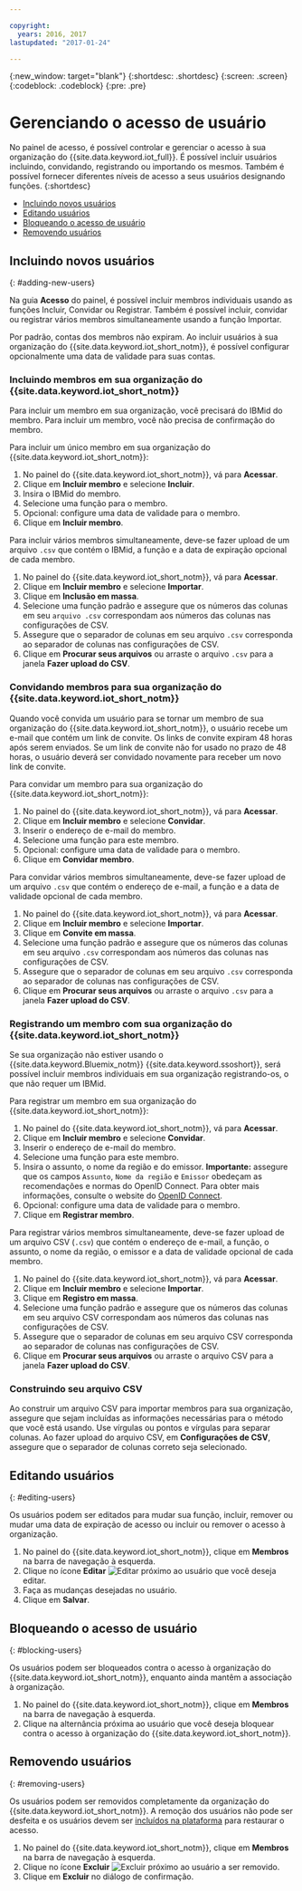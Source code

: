 ```yaml
---

copyright:
  years: 2016, 2017
lastupdated: "2017-01-24"

---
```


{:new_window: target="blank"}
{:shortdesc: .shortdesc}
{:screen: .screen}
{:codeblock: .codeblock}
{:pre: .pre}

# Gerenciando o acesso de usuário

No painel de acesso, é possível controlar e gerenciar o acesso à sua organização do {{site.data.keyword.iot_full}}. É possível incluir usuários incluindo, convidando, registrando ou importando os mesmos. Também é possível fornecer diferentes níveis de acesso a seus usuários designando funções.
{:shortdesc}

- [Incluindo novos usuários](#adding-new-users)
- [Editando usuários](#editing-users)
- [Bloqueando o acesso de usuário](#blocking-users)
- [Removendo usuários](#removing-users)

## Incluindo novos usuários
{: #adding-new-users}

Na guia **Acesso** do painel, é possível incluir membros individuais usando as funções Incluir, Convidar ou Registrar. Também é possível incluir, convidar ou registrar vários membros simultaneamente usando a função Importar.

Por padrão, contas dos membros não expiram. Ao incluir usuários à sua organização do {{site.data.keyword.iot_short_notm}}, é possível configurar opcionalmente uma data de validade para suas contas.

### Incluindo membros em sua organização do {{site.data.keyword.iot_short_notm}}

Para incluir um membro em sua organização, você precisará do IBMid do membro. Para incluir um membro, você não precisa de confirmação do membro.

Para incluir um único membro em sua organização do {{site.data.keyword.iot_short_notm}}:
1. No painel do {{site.data.keyword.iot_short_notm}}, vá para **Acessar**.
2. Clique em **Incluir membro** e selecione **Incluir**.
3. Insira o IBMid do membro.
4. Selecione uma função para o membro.
5. Opcional: configure uma data de validade para o membro.
6. Clique em **Incluir membro**.

Para incluir vários membros simultaneamente, deve-se fazer upload de um arquivo `.csv` que contém o IBMid, a função e a data de expiração opcional de cada membro.
1. No painel do {{site.data.keyword.iot_short_notm}}, vá para **Acessar**.
2. Clique em **Incluir membro** e selecione **Importar**.
3. Clique em **Inclusão em massa**.
4. Selecione uma função padrão e assegure que os números das colunas em seu `arquivo .csv` correspondam aos números das colunas nas configurações de CSV.
5. Assegure que o separador de colunas em seu arquivo `.csv` corresponda ao separador de colunas nas configurações de CSV.
6. Clique em **Procurar seus arquivos** ou arraste o arquivo `.csv` para a janela **Fazer upload do CSV**.

### Convidando membros para sua organização do {{site.data.keyword.iot_short_notm}}

Quando você convida um usuário para se tornar um membro de sua organização do {{site.data.keyword.iot_short_notm}}, o usuário recebe um e-mail que contém um link de convite. Os links de convite expiram 48 horas após serem enviados. Se um link de convite não for usado no prazo de 48 horas, o usuário deverá ser convidado novamente para receber um novo link de convite.

Para convidar um membro para sua organização do {{site.data.keyword.iot_short_notm}}:
1. No painel do {{site.data.keyword.iot_short_notm}}, vá para **Acessar**.
2. Clique em **Incluir membro** e selecione **Convidar**.
3. Inserir o endereço de e-mail do membro.
4. Selecione uma função para este membro.
5. Opcional: configure uma data de validade para o membro.
6. Clique em **Convidar membro**.

Para convidar vários membros simultaneamente, deve-se fazer upload de um arquivo `.csv` que contém o endereço de e-mail, a função e a data de validade opcional de cada membro.
1. No painel do {{site.data.keyword.iot_short_notm}}, vá para **Acessar**.
2. Clique em **Incluir membro** e selecione **Importar**.
3. Clique em **Convite em massa**.
4. Selecione uma função padrão e assegure que os números das colunas em seu arquivo `.csv` correspondam aos números das colunas nas configurações de CSV.
5. Assegure que o separador de colunas em seu arquivo `.csv` corresponda ao separador de colunas nas configurações de CSV.
6. Clique em **Procurar seus arquivos** ou arraste o arquivo `.csv` para a janela **Fazer upload do CSV**.

### Registrando um membro com sua organização do {{site.data.keyword.iot_short_notm}}

Se sua organização não estiver usando o {{site.data.keyword.Bluemix_notm}} {{site.data.keyword.ssoshort}}, será possível incluir membros individuais em sua organização registrando-os, o que não requer um IBMid.

Para registrar um membro em sua organização do {{site.data.keyword.iot_short_notm}}:
1. No painel do {{site.data.keyword.iot_short_notm}}, vá para **Acessar**.
2. Clique em **Incluir membro** e selecione **Convidar**.
3. Inserir o endereço de e-mail do membro.
4. Selecione uma função para este membro.
5. Insira o assunto, o nome da região e do emissor.
   **Importante:** assegure que os campos `Assunto`, `Nome da região` e `Emissor` obedeçam as recomendações e normas do OpenID Connect. Para obter mais informações, consulte o website do [OpenID Connect](http://openid.net/connect/).
6. Opcional: configure uma data de validade para o membro.
7. Clique em **Registrar membro**.

Para registrar vários membros simultaneamente, deve-se fazer upload de um arquivo CSV (`.csv`) que contém o endereço de e-mail, a função, o assunto, o nome da região, o emissor e a data de validade opcional de cada membro.
1. No painel do {{site.data.keyword.iot_short_notm}}, vá para **Acessar**.
2. Clique em **Incluir membro** e selecione **Importar**.
3. Clique em **Registro em massa**.
4. Selecione uma função padrão e assegure que os números das colunas em seu arquivo CSV correspondam aos números das colunas nas configurações de CSV.
5. Assegure que o separador de colunas em seu arquivo CSV corresponda ao separador de colunas nas configurações de CSV.
6. Clique em **Procurar seus arquivos** ou arraste o arquivo CSV para a janela **Fazer upload do CSV**.

### Construindo seu arquivo CSV

Ao construir um arquivo CSV para importar membros para sua organização, assegure que sejam incluídas as informações necessárias para o método que você está usando. Use vírgulas ou pontos e vírgulas para separar colunas. Ao fazer upload do arquivo CSV, em **Configurações de CSV**, assegure que o separador de colunas correto seja selecionado.

## Editando usuários
{: #editing-users}

Os usuários podem ser editados para mudar sua função, incluir, remover ou mudar uma data de expiração de acesso ou incluir ou remover o acesso à organização.

1. No painel do {{site.data.keyword.iot_short_notm}}, clique em **Membros** na barra de navegação à esquerda.
2. Clique no ícone **Editar** ![Editar](/docs/images/edit_32.svg) próximo ao usuário que você deseja editar.
3. Faça as mudanças desejadas no usuário.
4. Clique em **Salvar**.

## Bloqueando o acesso de usuário
{: #blocking-users}

Os usuários podem ser bloqueados contra o acesso à organização do {{site.data.keyword.iot_short_notm}}, enquanto ainda mantêm a associação à organização.

1. No painel do {{site.data.keyword.iot_short_notm}}, clique em **Membros** na barra de navegação à esquerda.
2. Clique na alternância próxima ao usuário que você deseja bloquear contra o acesso à organização do {{site.data.keyword.iot_short_notm}}.


## Removendo usuários
{: #removing-users}

Os usuários podem ser removidos completamente da organização do {{site.data.keyword.iot_short_notm}}. A remoção dos usuários não pode ser desfeita e os usuários devem ser [incluídos na plataforma](#adding-new-users) para restaurar o acesso.

1. No painel do {{site.data.keyword.iot_short_notm}}, clique em **Membros** na barra de navegação à esquerda.
2. Clique no ícone **Excluir** ![Excluir](/docs/images/trash_32.svg) próximo ao usuário a ser removido.
3. Clique em **Excluir** no diálogo de confirmação.
